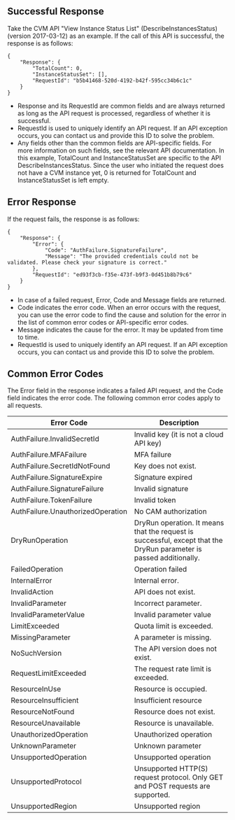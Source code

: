## Successful Response

Take the CVM API "View Instance Status List" (DescribeInstancesStatus) (version 2017-03-12) as an example. If the call of this API is successful, the response is as follows:

    {
        "Response": {
            "TotalCount": 0,
            "InstanceStatusSet": [],
            "RequestId": "b5b41468-520d-4192-b42f-595cc34b6c1c"
        }
    }

* Response and its RequestId are common fields and are always returned as long as the API request is processed, regardless of whether it is successful.
* RequestId is used to uniquely identify an API request. If an API exception occurs, you can contact us and provide this ID to solve the problem.
* Any fields other than the common fields are API-specific fields. For more information on such fields, see the relevant API documentation. In this example, TotalCount and InstanceStatusSet are specific to the API DescribeInstancesStatus. Since the user who initiated the request does not have a CVM instance yet, 0 is returned for TotalCount and InstanceStatusSet is left empty.

## Error Response

If the request fails, the response is as follows:

    {
        "Response": {
            "Error": {
                "Code": "AuthFailure.SignatureFailure",
                "Message": "The provided credentials could not be validated. Please check your signature is correct."
            },
            "RequestId": "ed93f3cb-f35e-473f-b9f3-0d451b8b79c6"
        }
    }

* In case of a failed request, Error, Code and Message fields are returned.
* Code indicates the error code. When an error occurs with the request, you can use the error code to find the cause and solution for the error in the list of common error codes or API-specific error codes.
* Message indicates the cause for the error. It may be updated from time to time.
* RequestId is used to uniquely identify an API request. If an API exception occurs, you can contact us and provide this ID to solve the problem.


## Common Error Codes


The Error field in the response indicates a failed API request, and the Code field indicates the error code. The following common error codes apply to all requests.


| Error Code | Description |
|----------|----------|
| AuthFailure.InvalidSecretId | Invalid key (it is not a cloud API key) |
| AuthFailure.MFAFailure | MFA failure |
| AuthFailure.SecretIdNotFound | Key does not exist. |
| AuthFailure.SignatureExpire | Signature expired |
| AuthFailure.SignatureFailure | Invalid signature |
| AuthFailure.TokenFailure | Invalid token |
| AuthFailure.UnauthorizedOperation | No CAM authorization |
| DryRunOperation | DryRun operation. It means that the request is successful, except that the DryRun parameter is passed additionally. |
| FailedOperation | Operation failed |
| InternalError | Internal error. |
| InvalidAction | API does not exist. |
| InvalidParameter | Incorrect parameter. |
| InvalidParameterValue | Invalid parameter value |
| LimitExceeded | Quota limit is exceeded. |
| MissingParameter | A parameter is missing. |
| NoSuchVersion | The API version does not exist. |
| RequestLimitExceeded | The request rate limit is exceeded. |
| ResourceInUse | Resource is occupied. |
| ResourceInsufficient | Insufficient resource |
| ResourceNotFound | Resource does not exist. |
| ResourceUnavailable | Resource is unavailable. |
| UnauthorizedOperation | Unauthorized operation |
| UnknownParameter | Unknown parameter |
| UnsupportedOperation | Unsupported operation |
| UnsupportedProtocol | Unsupported HTTP(S) request protocol. Only GET and POST requests are supported. |
| UnsupportedRegion | Unsupported region |

